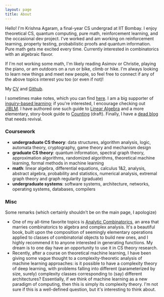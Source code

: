 ```yaml
---
layout: page
title: About
---
```


<!-- <p class="message">
  Hey there! This page is included as an example. Feel free to customize it for your own use upon downloading. Carry on!
</p> -->

Hello! I'm Krishna Agaram, a final-year CS undergrad at IIT Bombay. I enjoy theoretical CS, quantum computing, pure math, reinforcement learning, and the occasional dev project. I've worked and am working on reinforcement learning, property testing, probabilistic proofs and quantum information. Pure math gets me excited every time. Currently interested in combinatorics with an algebraic flavor.

If I'm not working some math, I'm likely reading Asimov or Christie, playing the piano, or am outdoors on a run or bike, climb or hike. I'm always looking to learn new things and meet new people, so feel free to connect if any of the above topics interest you too (or even if not)!

My [CV](https://mathismusic.github.io/krishna-agaram-latest.pdf) and [Github](https://github.com/mathismusic).

<!-- P.S. this website is a stub and is mostly a placeholder for now. A few old blog entries on the home page, that's all. More to come soon! -->

I sometimes make notes, which you can find [here](https://github.com/mathismusic/notes). I am a big supporter of [inquiry-based learning](https://en.wikipedia.org/wiki/Inquiry-based_learning); if you're interested, I encourage checking out [JIBLM](https://jiblm.org/guides/index.php?category=jiblmjournal). I have authored one such guide to [Linear Algebra](https://mathismusic.github.io/ibl-linear-alg.pdf) and a more elementary, story-book guide to [Counting](https://mathismusic.github.io/story-draft.pdf) (draft). Finally, I have a [dead blog](https://mathismusic.github.io/website2024) that needs revival.

### Coursework

- **undergraduate CS theory**: data structures, algorithm analysis, logic, automata theory, cryptography, game theory and mechanism design
- **graduate CS theory**: quantum information, spectral graph theory, approximation algorithms, randomized algorithms, theoretical machine learning, formal methods in machine learning
- **math**: linear algebra, differential equations, calculus 1&2, analysis, abstract algebra, probability and statistics, numerical analysis, extremal graph theory and graph regularity (graduate)
- **undergraduate systems**: software systems, architecture, networks, operating systems, databases, compilers

<!-- Additionally, I read up things that take my fancy: so far, complex analysis, analytic combinatorics, quantum algorithms and error correction, probabilistic proofs -->



### Misc

Some  remarks (which certainly shouldn't be on the main page, I apologize)

- One of my all-time favorite topics is [Analytic Combinatorics](https://ac.cs.princeton.edu/home/AC.pdf), an area that marries combinatorics to algebra and complex analysis. It's a beautiful book, built upon the composition of seemingly elementary operations applied to classes of combinatorial objects to build new ones, and I highly recommend it to anyone interested in generating functions. My dream is to one day have an opportunity to use it in CS theory research.
- Recently, after a course on theoretical machine learning, I have been giving some vague thought to a complexity-theoretic analysis of machine learning approaches: is it possible to have a complexity theory of deep learning, with problems falling into different (parameterized by size, surely) complexity classes corresponding to (say) different architectures? Essentially, if we think of machine learning as a new paradigm of computing, then this is simply its complexity theory. I'm not sure if this is a well-defined question, but it's interesting to think about.
